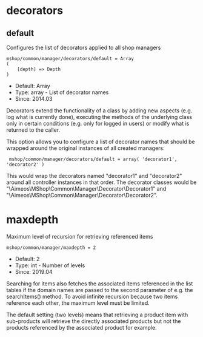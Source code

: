 
# decorators
## default

Configures the list of decorators applied to all shop managers

```
mshop/common/manager/decorators/default = Array
(
    [depth] => Depth
)
```

* Default: Array
* Type: array - List of decorator names
* Since: 2014.03

Decorators extend the functionality of a class by adding new aspects
(e.g. log what is currently done), executing the methods of the underlying
class only in certain conditions (e.g. only for logged in users) or
modify what is returned to the caller.

This option allows you to configure a list of decorator names that should
be wrapped around the original instances of all created managers:

```
 mshop/common/manager/decorators/default = array( 'decorator1', 'decorator2' )
```

This would wrap the decorators named "decorator1" and "decorator2" around
all controller instances in that order. The decorator classes would be
"\Aimeos\MShop\Common\Manager\Decorator\Decorator1" and
"\Aimeos\MShop\Common\Manager\Decorator\Decorator2".


# maxdepth

Maximum level of recursion for retrieving referenced items

```
mshop/common/manager/maxdepth = 2
```

* Default: 2
* Type: int - Number of levels
* Since: 2019.04

Searching for items also fetches the associated items referenced in the
list tables if the domain names are passed to the second parameter of e.g. the
searchItems() method. To avoid infinite recursion because two items reference
each other, the maximum level must be limited.

The default setting (two levels) means that retrieving a product item with
sub-products will retrieve the directly associated products but not the
products referenced by the associated product for example.

